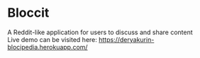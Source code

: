 # Bloccit
A Reddit-like application for users to discuss and share content <br>
Live demo can be visited here: https://deryakurin-blocipedia.herokuapp.com/

